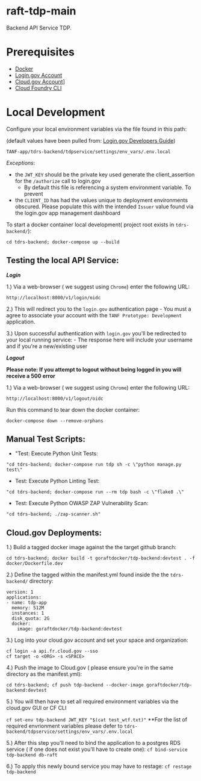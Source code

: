 # raft-tdp-main

Backend API Service TDP.

# Prerequisites

- [Docker](https://docs.docker.com/docker-for-mac/install/)  
- [Login.gov Account](https://login.gov/)
- [Cloud.gov Account](https://cloud.gov/)]
- [Cloud Foundry CLI](https://docs.cloudfoundry.org/cf-cli/install-go-cli.html)

# Local Development

Configure your local environment variables via the file found in this path:

(default values have been pulled from: [Login.gov Developers Guide](https://developers.login.gov/oidc/))

`TANF-app/tdrs-backend/tdpservice/settings/env_vars/.env.local`

_Exceptions_:

- the `JWT_KEY` should be the private key used generate the client_assertion for the `/authorize` call to login.gov 
   - By default  this file is referencing a system environment variable. To prevent
- the `CLIENT_ID` has had the values unique to deployment environments obscured. Please populate this with the intended `Issuer` value found via the login.gov app management dashboard


To start a docker container local development( project root exists in `tdrs-backend/`):
```
cd tdrs-backend; docker-compose up --build
```

## Testing the local API Service:

**_Login_**

1.) Via a web-browser ( we suggest using `Chrome`) enter the following URL:
```
http://localhost:8000/v1/login/oidc
```

2.) This will redirect you to the `login.gov` authentication page
    - You must a agree to associate your account with the `TANF Prototype: Development` application.

3.) Upon successful authentication with `login.gov` you'll be redirected to your local running service:
    - The response here will include your username and if you're a new/existing user

**_Logout_**

**Please note: If you attempt to logout without being logged in you will receive a 500 error**

1.) Via a web-browser ( we suggest using `Chrome`) enter the following URL:
```
http://localhost:8000/v1/logout/oidc
```

Run this command to tear down the docker container:
```
docker-compose down --remove-orphans
```
## Manual Test Scripts:

- "Test: Execute Python Unit Tests:

`"cd tdrs-backend; docker-compose run tdp sh -c \"python manage.py test\"`

- Test: Execute Python Linting Test:

`"cd tdrs-backend; docker-compose run --rm tdp bash -c \"flake8 .\"`

- Test: Execute Python OWASP ZAP Vulnerability Scan:

`"cd tdrs-backend; ./zap-scanner.sh"`

## Cloud.gov Deployments:

1.) Build a tagged docker image against the the target github branch:

`cd tdrs-backend; docker build -t goraftdocker/tdp-backend:devtest . -f docker/Dockerfile.dev`

2.) Define the tagged within the manifest.yml found inside the the `tdrs-backend/` directory:

```
version: 1
applications:
- name: tdp-app
  memory: 512M
  instances: 1
  disk_quota: 2G
  docker:
    image: goraftdocker/tdp-backend:devtest
```

3.) Log into your cloud.gov account and set your space and organization:

```
cf login -a api.fr.cloud.gov --sso
cf target -o <ORG> -s <SPACE>
```


4.) Push the image to Cloud.gov ( please ensure you're in the same directory as the manifest.yml): 

`cd tdrs-backend; cf push tdp-backend --docker-image goraftdocker/tdp-backend:devtest`

5.) You will then have to set all required environment variables via the cloud.gov GUI or CF CLI

 `cf set-env tdp-backend JWT_KEY "$(cat test_wtf.txt)"`
 **For the list of required envrionment variables please defer to `tdrs-backend/tdpservice/settings/env_vars/.env.local`

5.) After this step you'll need to bind the application to a postgres RDS service ( if one does not exist you'll have to create one): 
`cf bind-service tdp-backend db-raft`

6.) To apply this newly bound service you may have to restage:
`cf restage tdp-backend`


